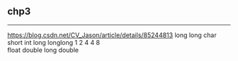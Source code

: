 
## chp3
---
https://blog.csdn.net/CV_Jason/article/details/85244813 long long
char short int long longlong
  1      2     4     4        8    
float double long double


